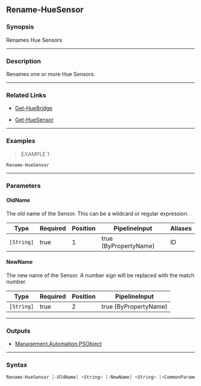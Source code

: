Rename-HueSensor
----------------

### Synopsis
Renames Hue Sensors

---

### Description

Renames one or more Hue Sensors.

---

### Related Links
* [Get-HueBridge](Get-HueBridge.md)

* [Get-HueSensor](Get-HueSensor.md)

---

### Examples
> EXAMPLE 1

```PowerShell
Rename-HueSensor
```

---

### Parameters
#### **OldName**
The old name of the Sensor.  This can be a wildcard or regular expression.

|Type      |Required|Position|PipelineInput        |Aliases|
|----------|--------|--------|---------------------|-------|
|`[String]`|true    |1       |true (ByPropertyName)|ID     |

#### **NewName**
The new name of the Sensor.  A number sign will be replaced with the match number.

|Type      |Required|Position|PipelineInput        |
|----------|--------|--------|---------------------|
|`[String]`|true    |2       |true (ByPropertyName)|

---

### Outputs
* [Management.Automation.PSObject](https://learn.microsoft.com/en-us/dotnet/api/System.Management.Automation.PSObject)

---

### Syntax
```PowerShell
Rename-HueSensor [-OldName] <String> [-NewName] <String> [<CommonParameters>]
```
